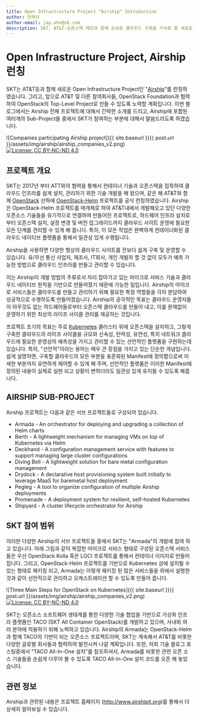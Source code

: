 ```yaml
---
title: Open Infrastructure Project "Airship" Introduction 
author: 안재석
author-email: jay.ahn@sk.com
description: SKT, AT&T-오픈스택 재단과 함께 손쉬운 클라우드 구축을 가속화 할 새로운 오픈 인프라 프로젝트 Airship 출범
---
```

# Open Infrastructure Project, Airship 런칭 
SKT는 AT&T등과 함께 새로운 Open Infrastructure Project인 "[Airship]"를 런칭하였습니다. 그리고, 앞으로 AT&T 및 다른 참여회사들, OpenStack Foundation과 협력하여 OpenStack의 Top-Level Project로 만들 수 있도록 노력할 계획입니다. 이번 블로그에서는 Airship 전체 프로젝트에 대해서 간략한 소개를 드리고, Airship에 포함된 여러개의 Sub-Project들 중에서 SKT가 참여하는 부분에 대해서 말씀드리도록 하겠습니다. 

![Companies participating Airship project]({{ site.baseurl }}{{ post.url }}/assets/img/airship/airship_companies_v2.png)
[![License: CC BY-NC-ND 4.0](https://licensebuttons.net/l/by-nc-nd/4.0/80x15.png)](https://creativecommons.org/licenses/by-nc-nd/4.0/)

## 프로젝트 개요   
SKT는 2017년 부터 ATT와의 협력을 통해서 컨테이너 기술과 오픈스택을 접목하여 클라우드 인프라를 쉽게 설치, 관리하기 위한 기술 개발을 해 왔으며, 같은 해 AT&T와 함께 [OpenStack] 산하에 [OpenStack-Helm] 프로젝트를 공식 런칭하였습니다. Airship은 OpenStack-Helm 프로젝트를 매개체로 하여 AT&T내에서 개발해오고 있던 다양한 오픈소스 기술들을 유기적으로 연결하여 만들어진 프로젝트로, 하드웨어 인프라 설치로부터 오픈스택 설치, 설정 변경 및 버전 업그레이드까지 클라우드 사이트 운영에 필요한 모든 단계를 관리할 수 있게 해 줍니다. 특히, 이 모든 작업은 완벽하게 컨테이너화된 클라우드 네이티브 플랫폼을 통해서 일관성 있게 수행됩니다. 

Airship을 사용하면 다양한 형상의 클라우드 사이트를 전보다 쉽게 구축 및 운영할 수 있습니다. 유/무선 통신 사업자, 제조사, IT회사, 개인 개발자 할 것 없이 모두가 예측 가능한 방법으로 클라우드 인프라를 만들고 관리할 수 있습니다. 

이는 Airship이 개발 방법의 주류로서 자리 잡아가고 있는 마이크로 서비스 기술과 클라우드 네이티브 원칙을 기반으로 만들어졌기 때문에 가능한 일입니다. Airship의 마이크로 서비스들은 클라우드를 만들고 관리하기 위해 필요한 특정 역할들을 각자 분담하여 성공적으로 수행하도록 만들어졌습니다. Airship의 궁극적인 목표는 클라우드 운영자들이 아무것도 없는 하드웨어들로부터 오픈스택 클라우드를 만들어 내고, 이를 문제없이 운영하기 위한 최상의 라이프 사이클 관리를 제공하는 것입니다. 

프로젝트 초기의 목표는 주로 [Kubernetes] 클러스터 위에 오픈스택을 설치하고, 그렇게 구축한 클라우드의 라이프 사이클을 규모와 신속성, 탄력성, 유연성, 특히 네트워크 클라우드에 필요한 운영상의 예측성을 가지고 관리할 수 있는 선언적인 플랫폼을 구현하는데 있습니다. 특히, "선언적"이라는 용어는 매우 큰 장점을 가지고 있는 단순한 개념입니다. 쉽게 설명하면, 구축할 클라우드의 모든 부분을 표준화된 Manifest에 정의함으로써 미세한 부분까지 유연하게 제어할 수 있게 해 주며, 선언적인 플랫폼은 이러한 Manifest에 정의된 내용이 실제로 실현 되고 상황이 변하더라도 일관성 있게 유지될 수 있도록 해줍니다. 

## AIRSHIP SUB-PROJECT 
Airship 프로젝트는 다음과 같은 서브 프로젝트들로 구성되어 있습니다. 

- Armada - An orchestrator for deploying and upgrading a collection of Helm charts 
- Berth - A lightweight mechanism for managing VMs on top of Kubernetes via Helm
- Deckhand - A configuration management service with features to support managing large cluster configurations
- Diving Bell - A lightweight solution for bare metal configuration management
- Drydock - A declarative host provisioning system built initially to leverage MaaS for baremetal host deployment
- Pegleg - A tool to organize configuration of multiple Airship deployments
- Promenade - A deployment system for resilient, self-hosted Kubernetes
- Shipyard - A cluster lifecycle orchestrator for Airship

## SKT 참여 범위
이러한 다양한 Airship의 서브 프로젝트들 중에서 SKT는 "Armada"의 개발에 참여 하고 있습니다. 아래 그림과 같이 복잡한 마이크로 서비스 형태로 구성된 오픈스택 서비스들은 우선 OpenStack Kolla 혹은 LOCI 프로젝트를 통해서 컨테이너 이미지로 만들어집니다. 그리고, OpenStack-Helm 프로젝트를 기반으로 Kubernetes 상에 설치될 수 있는 형태로 패키징 되고, Armada는 이렇게 패키징 된 많은 서비스들을 위에서 설명한 것과 같이 선언적으로 관리하고 오케스트레이션 할 수 있도록 만들어 줍니다.

![Three Main Steps for OpenStack on Kubernetes]({{ site.baseurl }}{{ post.url }}/assets/img/airship/airship_companies_v2.png)
[![License: CC BY-NC-ND 4.0](https://licensebuttons.net/l/by-nc-nd/4.0/80x15.png)](https://creativecommons.org/licenses/by-nc-nd/4.0/)

SKT는 오픈소스 소프트웨어 생태계를 통한 다양한 기술 협업을 기반으로 가상화 인프라 플랫폼인 TACO (SKT All Container OpenStack)를 개발하고 있으며, 사내외 여러 분야에 적용하기 위해 노력하고 있습니다. Airship의 Armada는 OpenStack-Helm과 함께 TACO의 기반이 되는 오픈소스 프로젝트이며, SKT는 계속해서 AT&T를 비롯한 다양한 글로벌 회사들과 협력하여 발전시켜 나갈 계획입니다.
또한, 저희 기술 블로그 포스팅중에서 "TACO All-In-One 설치"를 참조하셔서, Armada를 비롯한 관련 오픈 소스 기술들을 손쉽게 다루어 볼 수 있도록 TACO All-In-One 설치 코드를 오픈 해 놓았습니다.

## 관련 정보  
Airship과 관련된 내용은 프로젝트 홈페이지 (http://www.airshipit.org)를 통해서 더 상세히 알아보실 수 있습니다. 

[Airship]: http://www.aireshipit.org
[OpenStack-Helm]: https://github.com/openstack/openstack-helm
[OpenStack]: https://www.openstack.org/ 
[Kubernetes]: https://kubernetes.io/
